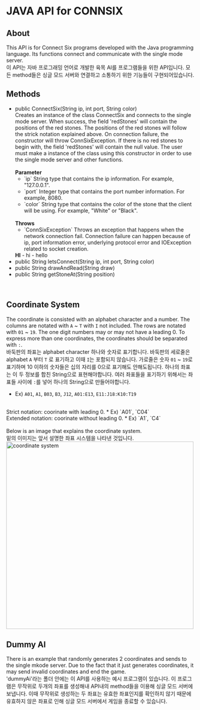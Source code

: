 # JAVA API for CONNSIX

## About
This API is for Connect Six programs developed with the Java programming language. Its functions connect and communicate with the single mode server.
<br>
이 API는 자바 프로그래밍 언어로 개발한 육목 AI를 프로그램들을 위한 API입니다. 모든 method들은 싱글 모드 서버와 연결하고 소통하기 위한 기능들이 구현되어있습니다.

## Methods
* public ConnectSix(String ip, int port, String color)<br>
Creates an instance of the class ConnectSix and connects to the single mode server.
When success, the field 'redStones' will contain the positions of the red stones.
The positions of the red stones will follow the strick notation explained above.
On connection failure, the constructor will throw ConnSixException.
If there is no red stones to begin with, the field 'redStones' will contain the null value.
The user must make a instance of the class using this constructor in order to use the single mode server and other functions.
<br><br>
**Parameter**
    <ul>
        <li>`ip` String type that contains the ip information. For example, "127.0.0.1".</li>
        <li>`port` Integer type that contains the port number information. For example, 8080.</li>
        <li>`color` String type that contains the color of the stone that the client will be using. For example, "White" or "Black".</li>
    </ul>
    <br>
    <b>Throws</b>
    <ul>
        <li>`ConnSixException` Throws an exception that happens when the network connection fail.
        Connection failure can happen because of ip, port information error, underlying protocol error and IOException related to socket creation.</li>
    </ul>
    <b>HI</b>
    - hi
    - hello
* public String letsConnect(String ip, int port, String color)
* public String drawAndRead(String draw)
* public String getStoneAt(String position)
<br>

## Coordinate System
The coordinate is consisted with an alphabet character and a number. The columns are notated with `A` ~ `T` with `I` not included. The rows are notated with `01` ~ `19`. The one digit numbers may or may not have a leading 0. To express more than one coordinates, the coordinates should be separated with `:`.
<br>
바둑판의 좌표는 alphabet character 하나와 숫자로 표기합니다. 바둑판의 세로줄은 alphabet `A` 부터 `T` 로 표기하고 이때 `I`는 포함되지 않습니다. 가로줄은 숫자 `01` ~ `19`로 표기하며 10 이하의 숫자들은 십의 자리를 0으로 표기해도 안해도됩니다. 하나의 좌표는 이 두 정보를 합친 String으로 표현해야합니다. 여러 좌표들을 표기하기 위해서는 좌표들 사이에 `:`를 넣어 하나의 String으로 만들어야합니다.
* Ex) `A01`, `A1`, `B03`, `B3`, `J12`, `A01:E13`, `E11:J18:K10:T19`
<br>
Strict notation: coorinate with leading 0.
* Ex) `A01`, `C04`
<br>
Extended notation: coorinate without leading 0.
* Ex) `A1`, `C4`
<br>
<br>
Below is an image that explains the coordinate system.
<br>
밑의 이미지는 앞서 설명한 좌표 시스템을 나타낸 것입니다.
<br>
<img src="./ConnSix/image/coordinate_system.png" alt="coordinate system" width="500"/>

## Dummy AI
There is an example that randomly generates 2 coordinates and sends to the single mkode server. Due to the fact that it just generates coordinates, it may send invalid coordinates and end the game.
<br>
'dummyAi'라는 폴더 안에는 이 API를 사용하는 예시 프로그램이 있습니다. 이 프로그램은 무작위로 두개의 좌표를 생성해내 API내의 method들을 이용해 싱글 모드 서버에 보냅니다. 이때 무작위로 생성하는 두 좌표는 유효한 좌표인지를 확인하지 않기 때문에 유효하지 않은 좌표로 인해 싱글 모드 서버에서 게임을 종료할 수 있습니다.
